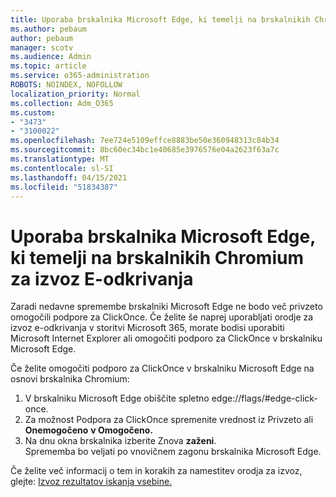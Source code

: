 ```yaml
---
title: Uporaba brskalnika Microsoft Edge, ki temelji na brskalnikih Chromium za izvoz E-odkrivanja
ms.author: pebaum
author: pebaum
manager: scotv
ms.audience: Admin
ms.topic: article
ms.service: o365-administration
ROBOTS: NOINDEX, NOFOLLOW
localization_priority: Normal
ms.collection: Adm_O365
ms.custom:
- "3473"
- "3100022"
ms.openlocfilehash: 7ee724e5109effce8883be50e360948313c84b34
ms.sourcegitcommit: 8bc60ec34bc1e40685e3976576e04a2623f63a7c
ms.translationtype: MT
ms.contentlocale: sl-SI
ms.lasthandoff: 04/15/2021
ms.locfileid: "51834387"
---
```

# <a name="using-microsoft-edge-based-on-chromium-browsers-for-ediscovery-export"></a>Uporaba brskalnika Microsoft Edge, ki temelji na brskalnikih Chromium za izvoz E-odkrivanja

Zaradi nedavne spremembe brskalniki Microsoft Edge ne bodo več privzeto omogočili podpore za ClickOnce. Če želite še naprej uporabljati orodje za izvoz e-odkrivanja v storitvi Microsoft 365, morate bodisi uporabiti Microsoft Internet Explorer ali omogočiti podporo za ClickOnce v brskalniku Microsoft Edge. 

Če želite omogočiti podporo za ClickOnce v brskalniku Microsoft Edge na osnovi brskalnika Chromium: 
1. V brskalniku Microsoft Edge obiščite spletno edge://flags/#edge-click-once.
2. Za možnost Podpora za ClickOnce  spremenite vrednost iz Privzeto ali **Onemogočeno** **v Omogočeno.** 
3. Na dnu okna brskalnika izberite Znova **zaženi**. <br>
 Sprememba bo veljati po vnovičnem zagonu brskalnika Microsoft Edge. 

Če želite več informacij o tem in korakih za namestitev orodja za izvoz, glejte: [Izvoz rezultatov iskanja vsebine.](https://docs.microsoft.com/microsoft-365/compliance/export-search-results)